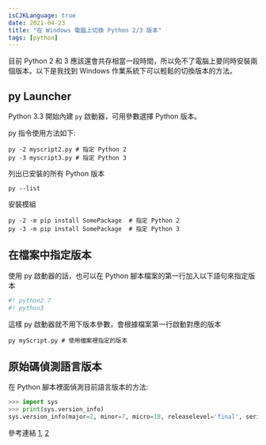 ```yaml
---
isCJKLanguage: true
date: 2021-04-23
title: "在 Windows 電腦上切換 Python 2/3 版本"
tags: [python]
---
```


目前 Python 2 和 3 應該還會共存相當一段時間，所以免不了電腦上要同時安裝兩個版本。以下是我找到 Windows 作業系統下可以輕鬆的切換版本的方法。

## py Launcher

Python 3.3 開始內建 `py` 啟動器，可用參數選擇 Python 版本。

py 指令使用方法如下:
```shell
py -2 myscript2.py # 指定 Python 2
py -3 myscript3.py # 指定 Python 3
```

列出已安裝的所有 Python 版本
```shell
py --list
```

安裝模組
```shell
py -2 -m pip install SomePackage  # 指定 Python 2
py -3 -m pip install SomePackage  # 指定 Python 3
```

## 在檔案中指定版本

使用 py 啟動器的話，也可以在 Python 腳本檔案的第一行加入以下語句來指定版本
```py
#! python2.7
#! python3
```

這樣 py 啟動器就不用下版本參數，會根據檔案第一行啟動對應的版本
```shell
py myScript.py # 使用檔案裡指定的版本
```

## 原始碼偵測語言版本

在 Python 腳本裡面偵測目前語言版本的方法: 

```py
>>> import sys
>>> print(sys.version_info)
sys.version_info(major=2, minor=7, micro=18, releaselevel='final', serial=0)
```
參考連結 [1][1], [2][2]

[1]: https://docs.python.org/3/installing/index.html#install-scientific-python-packages
[2]: https://www.zhihu.com/question/22846291/answer/22928449
